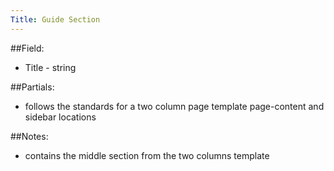 ```yaml
---
Title: Guide Section
---
```


##Field:
* Title - string

##Partials:
* follows the standards for a two column page template page-content and sidebar locations

##Notes:
* contains the middle section from the two columns template

